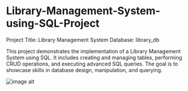 # Library-Management-System-using-SQL-Project
Project Title: Library Management System
Database: library_db

This project demonstrates the implementation of a Library Management System using SQL. It includes creating and managing tables, performing CRUD operations, and executing advanced SQL queries. The goal is to showcase skills in database design, manipulation, and querying.

![image alt](<img width="1024" height="1024" alt="library managements" src="https://github.com/user-attachments/assets/2f9460b4-2ee2-49fa-9e43-80115cc66758" />
)
